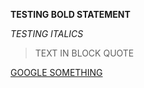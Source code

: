 
**TESTING BOLD STATEMENT**

*TESTING ITALICS*

>TEXT IN BLOCK QUOTE

[GOOGLE SOMETHING](www.google.com)

